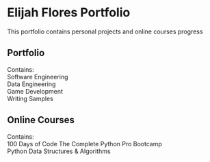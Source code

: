# Elijah Flores Portfolio
This portfolio contains personal projects and online courses progress

## Portfolio
Contains: \
Software Engineering \
Data Engineering \
Game Development \
Writing Samples

## Online Courses
Contains: \
100 Days of Code The Complete Python Pro Bootcamp \
Python Data Structures & Algorithms
